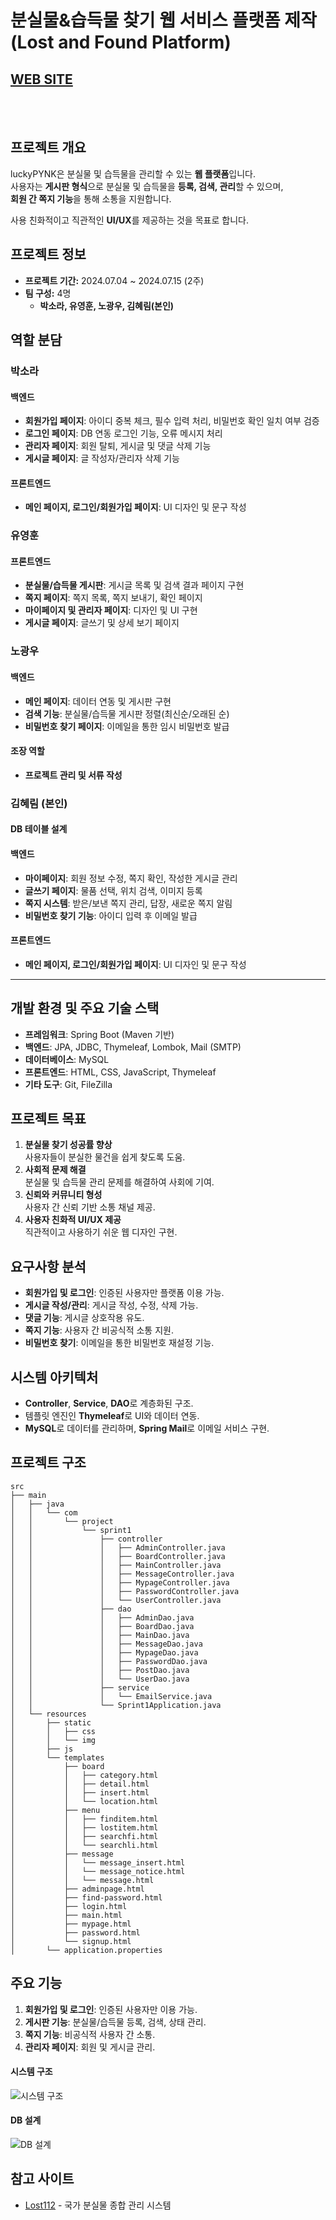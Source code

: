 # 분실물&습득물 찾기 웹 서비스 플랫폼 제작<br>(Lost and Found Platform)


## [WEB SITE](https://khr316.tistory.com/entry/KEPCO-luckyPYNK-sprint)
<br><br>


## **프로젝트 개요**
luckyPYNK은 분실물 및 습득물을 관리할 수 있는 **웹 플랫폼**입니다.  
사용자는 **게시판 형식**으로 분실물 및 습득물을 **등록, 검색, 관리**할 수 있으며,  
**회원 간 쪽지 기능**을 통해 소통을 지원합니다.  

사용 친화적이고 직관적인 **UI/UX**를 제공하는 것을 목표로 합니다.


## **프로젝트 정보**
- **프로젝트 기간:** 2024.07.04 ~ 2024.07.15 (2주)  
- **팀 구성:** 4명  
  - **박소라, 유영훈, 노광우, 김혜림(본인)**


## **역할 분담**

### **박소라**
#### **백엔드**
- **회원가입 페이지**: 아이디 중복 체크, 필수 입력 처리, 비밀번호 확인 일치 여부 검증
- **로그인 페이지**: DB 연동 로그인 기능, 오류 메시지 처리
- **관리자 페이지**: 회원 탈퇴, 게시글 및 댓글 삭제 기능
- **게시글 페이지**: 글 작성자/관리자 삭제 기능

#### **프론트엔드**
- **메인 페이지, 로그인/회원가입 페이지**: UI 디자인 및 문구 작성


### **유영훈**
#### **프론트엔드**
- **분실물/습득물 게시판**: 게시글 목록 및 검색 결과 페이지 구현
- **쪽지 페이지**: 쪽지 목록, 쪽지 보내기, 확인 페이지
- **마이페이지 및 관리자 페이지**: 디자인 및 UI 구현
- **게시글 페이지**: 글쓰기 및 상세 보기 페이지


### **노광우**
#### **백엔드**
- **메인 페이지**: 데이터 연동 및 게시판 구현
- **검색 기능**: 분실물/습득물 게시판 정렬(최신순/오래된 순)
- **비밀번호 찾기 페이지**: 이메일을 통한 임시 비밀번호 발급

#### **조장 역할**
- **프로젝트 관리 및 서류 작성**


### **김혜림 (본인)**
#### **DB 테이블 설계**
#### **백엔드**
- **마이페이지**: 회원 정보 수정, 쪽지 확인, 작성한 게시글 관리
- **글쓰기 페이지**: 물품 선택, 위치 검색, 이미지 등록
- **쪽지 시스템**: 받은/보낸 쪽지 관리, 답장, 새로운 쪽지 알림
- **비밀번호 찾기 기능**: 아이디 입력 후 이메일 발급

#### **프론트엔드**
- **메인 페이지, 로그인/회원가입 페이지**: UI 디자인 및 문구 작성

---

## **개발 환경 및 주요 기술 스택**
- **프레임워크**: Spring Boot (Maven 기반)
- **백엔드**: JPA, JDBC, Thymeleaf, Lombok, Mail (SMTP)
- **데이터베이스**: MySQL
- **프론트엔드**: HTML, CSS, JavaScript, Thymeleaf
- **기타 도구**: Git, FileZilla


## **프로젝트 목표**
1. **분실물 찾기 성공률 향상**  
   사용자들이 분실한 물건을 쉽게 찾도록 도움.  
2. **사회적 문제 해결**  
   분실물 및 습득물 관리 문제를 해결하여 사회에 기여.  
3. **신뢰와 커뮤니티 형성**  
   사용자 간 신뢰 기반 소통 채널 제공.  
4. **사용자 친화적 UI/UX 제공**  
   직관적이고 사용하기 쉬운 웹 디자인 구현.  


## **요구사항 분석**
- **회원가입 및 로그인**: 인증된 사용자만 플랫폼 이용 가능.
- **게시글 작성/관리**: 게시글 작성, 수정, 삭제 가능.
- **댓글 기능**: 게시글 상호작용 유도.
- **쪽지 기능**: 사용자 간 비공식적 소통 지원.
- **비밀번호 찾기**: 이메일을 통한 비밀번호 재설정 기능.


## **시스템 아키텍처**
- **Controller**, **Service**, **DAO**로 계층화된 구조.  
- 템플릿 엔진인 **Thymeleaf**로 UI와 데이터 연동.  
- **MySQL**로 데이터를 관리하며, **Spring Mail**로 이메일 서비스 구현.  


## **프로젝트 구조**
```
src
├── main
│   ├── java
│   │   └── com
│   │       └── project
│   │           └── sprint1
│   │               ├── controller
│   │               │   ├── AdminController.java
│   │               │   ├── BoardController.java
│   │               │   ├── MainController.java
│   │               │   ├── MessageController.java
│   │               │   ├── MypageController.java
│   │               │   ├── PasswordController.java
│   │               │   └── UserController.java
│   │               ├── dao
│   │               │   ├── AdminDao.java
│   │               │   ├── BoardDao.java
│   │               │   ├── MainDao.java
│   │               │   ├── MessageDao.java
│   │               │   ├── MypageDao.java
│   │               │   ├── PasswordDao.java
│   │               │   ├── PostDao.java
│   │               │   └── UserDao.java
│   │               ├── service
│   │               │   └── EmailService.java
│   │               └── Sprint1Application.java
│   └── resources
│       ├── static
│       │   ├── css
│       │   └── img
│       ├── js
│       └── templates
│           ├── board
│           │   ├── category.html
│           │   ├── detail.html
│           │   ├── insert.html
│           │   └── location.html
│           ├── menu
│           │   ├── finditem.html
│           │   ├── lostitem.html
│           │   ├── searchfi.html
│           │   └── searchli.html
│           ├── message
│           │   └── message_insert.html
│           │   └── message_notice.html
│           │   └── message.html
│           ├── adminpage.html
│           ├── find-password.html
│           ├── login.html
│           ├── main.html
│           ├── mypage.html
│           ├── password.html
│           └── signup.html
│       └── application.properties
```


## **주요 기능**
1. **회원가입 및 로그인**: 인증된 사용자만 이용 가능.
2. **게시판 기능**: 분실물/습득물 등록, 검색, 상태 관리.
3. **쪽지 기능**: 비공식적 사용자 간 소통.
4. **관리자 페이지**: 회원 및 게시글 관리.


#### 시스템 구조
![시스템 구조](https://github.com/khr316/lost-find/blob/main/시스템구조.jpeg?raw=true)

#### DB 설계
![DB 설계](https://github.com/khr316/lost-find/blob/main/데이터베이스설계.png?raw=true)


## **참고 사이트**
- [Lost112](http://www.lost112.go.kr) - 국가 분실물 종합 관리 시스템
